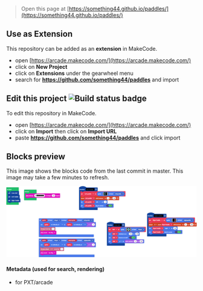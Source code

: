  


> Open this page at [https://something44.github.io/paddles/](https://something44.github.io/paddles/)

## Use as Extension

This repository can be added as an **extension** in MakeCode.

* open [https://arcade.makecode.com/](https://arcade.makecode.com/)
* click on **New Project**
* click on **Extensions** under the gearwheel menu
* search for **https://github.com/something44/paddles** and import

## Edit this project ![Build status badge](https://github.com/something44/paddles/workflows/MakeCode/badge.svg)

To edit this repository in MakeCode.

* open [https://arcade.makecode.com/](https://arcade.makecode.com/)
* click on **Import** then click on **Import URL**
* paste **https://github.com/something44/paddles** and click import

## Blocks preview

This image shows the blocks code from the last commit in master.
This image may take a few minutes to refresh.

![A rendered view of the blocks](https://github.com/something44/paddles/raw/master/.github/makecode/blocks.png)

#### Metadata (used for search, rendering)

* for PXT/arcade
<script src="https://makecode.com/gh-pages-embed.js"></script><script>makeCodeRender("{{ site.makecode.home_url }}", "{{ site.github.owner_name }}/{{ site.github.repository_name }}");</script>
